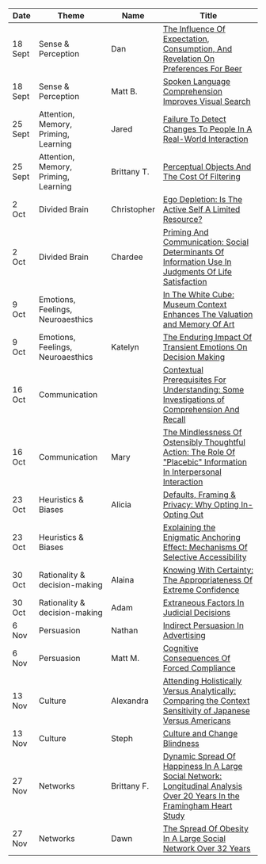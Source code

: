 | Date    | Theme |Name | Title |
| ------- | ---- |---- | ----- |
| 18 Sept | Sense & Perception | Dan | [The Influence Of Expectation, Consumption, And Revelation On Preferences For Beer](https://www.dropbox.com/s/i1tkix2840jzmhr/Beer%20Preferences.pdf?dl=0) |
| 18 Sept | Sense & Perception | Matt B. | [Spoken Language Comprehension Improves Visual Search](https://www.dropbox.com/s/xwk8bm42fv9l1bo/Spoken%20language%20comprehension.pdf?dl=0) |
| 25 Sept | Attention, Memory, Priming, Learning | Jared | [Failure To Detect Changes To People In A Real-World Interaction](https://www.dropbox.com/s/jctqq2ge8dw5f4b/failure%20to%20detect%20changes.pdf?dl=0) |
| 25 Sept | Attention, Memory, Priming, Learning | Brittany T. | [Perceptual Objects And The Cost Of Filtering](https://www.dropbox.com/s/vs8uxfv4s84axtm/Perceptual%20Objects%20and%20the%20Cost%20of%20Filtering.pdf?dl=0) |
| 2 Oct   | Divided Brain | Christopher | [Ego Depletion: Is The Active Self A Limited Resource?](https://www.dropbox.com/s/p1woxysdcq24sj0/Ego%20depletion.pdf?dl=0) |
| 2 Oct   | Divided Brain | Chardee | [Priming And Communication: Social Determinants Of Information Use In Judgments Of Life Satisfaction](https://www.dropbox.com/s/6o9brbi2bac3o4i/Priming%20and%20communication.pdf?dl=0) |
| 9 Oct   | Emotions, Feelings, Neuroaesthics || [In The White Cube: Museum Context Enhances The Valuation and Memory Of Art](https://www.dropbox.com/s/pgwpm7gvgol2kuc/In%20the%20white%20cube.pdf?dl=0) |
| 9 Oct   | Emotions, Feelings, Neuroaesthics | Katelyn | [The Enduring Impact Of Transient Emotions On Decision Making](https://www.dropbox.com/s/in5xxkifz9wr1p0/Enduring%20Impact%20Emotions-Decision%20Making.pdf?dl=0) |
| 16 Oct  | Communication || [Contextual Prerequisites For Understanding: Some Investigations of Comprehension And Recall](https://www.dropbox.com/s/uzt8e5nj2v9r35m/contextual%20prerequisites%20for%20understanding.pdf?dl=0) |
| 16 Oct  | Communication | Mary | [The Mindlessness Of Ostensibly Thoughtful Action: The Role Of "Placebic" Information In Interpersonal Interaction](https://www.dropbox.com/s/mfq67358np8jfrx/the%20mindlessness%20of%20ostensibly%20thoughtless%20action.pdf?dl=0) |
| 23 Oct  | Heuristics & Biases | Alicia | [Defaults, Framing & Privacy: Why Opting In-Opting Out](https://www.dropbox.com/s/c57lvbn70x60cab/Defaults%20framing%20and%20privacy.pdf?dl=0) |
| 23 Oct  | Heuristics & Biases || [Explaining the Enigmatic Anchoring Effect: Mechanisms Of Selective Accessibility](https://www.dropbox.com/s/vihju37ob82nvxb/Explaining%20the%20enigmatic%20anchoring%20effect.pdf?dl=0) |
| 30 Oct  | Rationality & decision-making | Alaina | [Knowing With Certainty: The Appropriateness Of Extreme Confidence](https://www.dropbox.com/s/cbzihvnxfhzmaun/Knowing%20with%20Certainty.pdf?dl=0) |
| 30 Oct  | Rationality & decision-making | Adam | [Extraneous Factors In Judicial Decisions](https://www.dropbox.com/s/glnbbxtmmxy3thr/Extraneous%20factors%20in%20judicial%20decisions.pdf?dl=0) |
| 6 Nov   | Persuasion | Nathan | [Indirect Persuasion In Advertising](https://www.dropbox.com/s/wrp6zoz4gi5ynsq/Indirect%20persuasion%20in%20advertising.pdf?dl=0) |
| 6 Nov   | Persuasion | Matt M. |[Cognitive Consequences Of Forced Compliance](https://www.dropbox.com/s/xilkul1lqvnh2sx/cognitive-consequence-forced-compliance.pdf?dl=0) |
| 13 Nov  | Culture | Alexandra | [Attending Holistically Versus Analytically: Comparing the Context Sensitivity of Japanese Versus Americans](https://www.dropbox.com/s/v5nabg01fbmn452/Attending%20Holistically%20Versus%20Analytically%20Comparing%20the%20Context%20Sensitivity%20of%20Japanese%20and%20Americans.pdf?dl=0) |
| 13 Nov  | Culture | Steph | [Culture and Change Blindness](https://www.dropbox.com/s/83kvywzpjnjse28/Culture%20and%20Change%20Blindness.pdf?dl=0) |
| 27 Nov  | Networks | Brittany F. | [Dynamic Spread Of Happiness In A Large Social Network: Longitudinal Analysis Over 20 Years In the Framingham Heart Study](https://www.dropbox.com/s/ejha1wbxp32k74w/Dynamic%20spread%20of%20happiness.pdf?dl=0) |
| 27 Nov  | Networks | Dawn | [The Spread Of Obesity In A Large Social Network Over 32 Years](https://www.dropbox.com/s/ae6d8w7nux5zipx/The%20spread%20of%20obesity.pdf?dl=0) |

